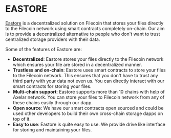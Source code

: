 # EASTORE

[Eastore]() is a decentralized solution on Filecoin that stores your files directly to the Filecoin network using smart contracts completely on-chain. Our aim is to provide a decentralized alternative to people who don't want to trust centralized storage providers with their data.

Some of the features of Eastore are:

- **Decentralized**: Eastore stores your files directly to the Filecoin network which ensures your file are stored in a decentralized manner.
- **Trustless and on-chain**: Eastore uses smart contracts to store your files to the Filecoin network. This ensures that you don't have to trust any third party with your data not even us. You can directly interact with our smart contracts for storing your files.
- **Multi-chain support**: Eastore supports more than 10 chains with help of Axelar network. You can store your files to Filecoin network from any of these chains easily through our dapp.
- **Open source**: We have our smart contracts open sourced and could be used other developers to build their own cross-chain storage dapps on top of it.
- **Easy to use**: Eastore is quite easy to use. We provide drive like interface for storing and maintaining your files.

